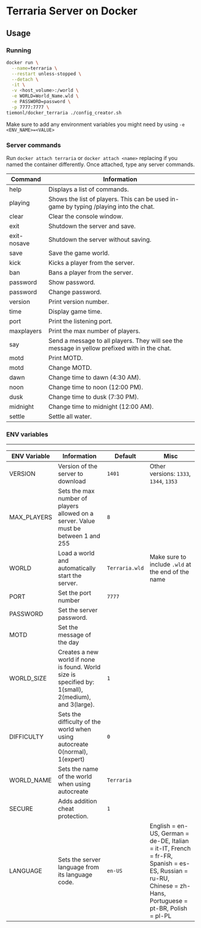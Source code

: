 # Terraria Server on Docker

## Usage

### Running

```bash
docker run \
  --name=terraria \
  --restart unless-stopped \
  --detach \
  -it \
  -v <host_volume>:/world \
  -e WORLD=World_Name.wld \
  -e PASSWORD=password \
  -p 7777:7777 \
tiemonl/docker_terraria ./config_creator.sh
```

Make sure to add any environment variables you might need by using `-e <ENV_NAME>=<VALUE>`

### Server commands

Run `docker attach terraria` or `docker attach <name>` replacing <name> if you named the container differently. Once attached, type any server commands.
  
| Command | Information |
| ------- | ----------- |
| help | Displays a list of commands. |
| playing | Shows the list of players. This can be used in-game by typing /playing into the chat. |
| clear | Clear the console window. |
| exit | Shutdown the server and save. |
| exit-nosave | Shutdown the server without saving. |
| save | Save the game world. |
| kick <player name> | Kicks a player from the server. |
| ban <player name> | Bans a player from the server. |
| password | Show password. |
| password <pass> | Change password. |
| version | Print version number. |
| time | Display game time. |
| port | Print the listening port. |
| maxplayers | Print the max number of players. |
| say <message> | Send a message to all players. They will see the message in yellow prefixed with <server></server> in the chat. |
| motd | Print MOTD. |
| motd <message> | Change MOTD. |
| dawn | Change time to dawn (4:30 AM). |
| noon | Change time to noon (12:00 PM). |
| dusk | Change time to dusk (7:30 PM). |
| midnight | Change time to midnight (12:00 AM). |
| settle | Settle all water. |

### ENV variables
------

| ENV Variable | Information | Default | Misc |
| ------------ | ----------- | ------- | ---- |
| VERSION | Version of the server to download | `1401` | Other versions: `1333`, `1344`, `1353` |
| MAX_PLAYERS | Sets the max number of players allowed on a server.  Value must be between 1 and 255 | `8` | |
| WORLD | Load a world and automatically start the server. | `Terraria.wld` | Make sure to include `.wld` at the end of the name |
| PORT | Set the port number | `7777` | |
| PASSWORD | Set the server password. |  | |
| MOTD | Set the message of the day |  | |
| WORLD_SIZE | Creates a new world if none is found. World size is specified by: 1(small), 2(medium), and 3(large). | `1` | |
| DIFFICULTY | Sets the difficulty of the world when using autocreate 0(normal), 1(expert) | `0` | |
| WORLD_NAME | Sets the name of the world when using autocreate | `Terraria` | |
| SECURE | Adds addition cheat protection. | `1` | |
| LANGUAGE | Sets the server language from its language code.  | `en-US` | English = en-US, German = de-DE, Italian = it-IT, French = fr-FR, Spanish = es-ES, Russian = ru-RU, Chinese = zh-Hans, Portuguese = pt-BR, Polish = pl-PL |
